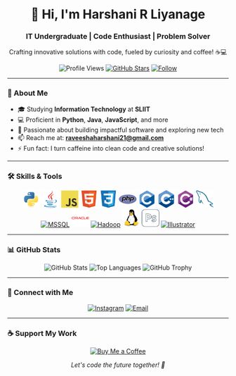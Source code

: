 <div align="center">
  <h1>👋 Hi, I'm Harshani R Liyanage</h1>
  <h3>IT Undergraduate | Code Enthusiast | Problem Solver</h3>
  <p>Crafting innovative solutions with code, fueled by curiosity and coffee! ☕💻</p>

  <img src="https://komarev.com/ghpvc/?username=harshanirliyanage&label=Profile%20Views&color=1e1e2e&style=flat-square&logoColor=white" alt="Profile Views" />
  <a href="https://github.com/harshanirliyanage?tab=repositories"><img src="https://img.shields.io/github/stars/harshanirliyanage?affiliations=OWNER&style=flat-square&label=Stars&color=FFD700&logoColor=white&labelColor=1e1e2e" alt="GitHub Stars" /></a>
  <a href="https://github.com/harshanirliyanage"><img src="https://img.shields.io/github/followers/harshanirliyanage?label=Follow&style=flat-square&color=1e1e2e&logoColor=white" alt="Follow" /></a>
</div>

---

### 🚀 About Me
- 🎓 Studying **Information Technology** at **SLIIT**
- 💻 Proficient in **Python**, **Java**, **JavaScript**, and more
- 🌟 Passionate about building impactful software and exploring new tech
- 📫 Reach me at: **raveeshaharshani21@gmail.com**
- ⚡ Fun fact: I turn caffeine into clean code and creative solutions!

---

### 🛠️ Skills & Tools
<p align="center">
  <a href="https://www.python.org"><img src="https://raw.githubusercontent.com/devicons/devicon/master/icons/python/python-original.svg" alt="Python" width="40" height="40"/></a>
  <a href="https://www.java.com"><img src="https://raw.githubusercontent.com/devicons/devicon/master/icons/java/java-original.svg" alt="Java" width="40" height="40"/></a>
  <a href="https://developer.mozilla.org/en-US/docs/Web/JavaScript"><img src="https://raw.githubusercontent.com/devicons/devicon/master/icons/javascript/javascript-original.svg" alt="JavaScript" width="40" height="40"/></a>
  <a href="https://www.w3.org/html/"><img src="https://raw.githubusercontent.com/devicons/devicon/master/icons/html5/html5-original.svg" alt="HTML5" width="40" height="40"/></a>
  <a href="https://www.w3schools.com/css/"><img src="https://raw.githubusercontent.com/devicons/devicon/master/icons/css3/css3-original.svg" alt="CSS3" width="40" height="40"/></a>
  <a href="https://www.php.net"><img src="https://raw.githubusercontent.com/devicons/devicon/master/icons/php/php-original.svg" alt="PHP" width="40" height="40"/></a>
  <a href="https://www.cprogramming.com/"><img src="https://raw.githubusercontent.com/devicons/devicon/master/icons/c/c-original.svg" alt="C" width="40" height="40"/></a>
  <a href="https://www.w3schools.com/cpp/"><img src="https://raw.githubusercontent.com/devicons/devicon/master/icons/cplusplus/cplusplus-original.svg" alt="C++" width="40" height="40"/></a>
  <a href="https://www.w3schools.com/cs/"><img src="https://raw.githubusercontent.com/devicons/devicon/master/icons/csharp/csharp-original.svg" alt="C#" width="40" height="40"/></a>
  <a href="https://www.mysql.com/"><img src="https://raw.githubusercontent.com/devicons/devicon/master/icons/mysql/mysql-original.svg" alt="MySQL" width="40" height="40"/></a>
  <a href="https://www.microsoft.com/en-us/sql-server"><img src="https://www.svgrepo.com/show/303229/microsoft-sql-server-logo.svg" alt="MSSQL" width="40" height="40"/></a>
  <a href="https://www.oracle.com/"><img src="https://raw.githubusercontent.com/devicons/devicon/master/icons/oracle/oracle-original.svg" alt="Oracle" width="40" height="40"/></a>
  <a href="https://hadoop.apache.org/"><img src="https://www.vectorlogo.zone/logos/apache_hadoop/apache_hadoop-icon.svg" alt="Hadoop" width="40" height="40"/></a>
  <a href="https://www.linux.org/"><img src="https://raw.githubusercontent.com/devicons/devicon/master/icons/linux/linux-original.svg" alt="Linux" width="40" height="40"/></a>
  <a href="https://www.photoshop.com/en"><img src="https://raw.githubusercontent.com/devicons/devicon/master/icons/photoshop/photoshop-line.svg" alt="Photoshop" width="40" height="40"/></a>
  <a href="https://www.adobe.com/in/products/illustrator.html"><img src="https://www.vectorlogo.zone/logos/adobe_illustrator/adobe_illustrator-icon.svg" alt="Illustrator" width="40" height="40"/></a>
</p>

---

### 📊 GitHub Stats
<p align="center">
  <img src="https://github-readme-stats.vercel.app/api?username=harshanirliyanage&show_icons=true&theme=dracula&hide_border=true" alt="GitHub Stats" />
  <img src="https://github-readme-stats.vercel.app/api/top-langs/?username=harshanirliyanage&layout=compact&theme=dracula&hide_border=true" alt="Top Languages" />
  <img src="https://github-profile-trophy.vercel.app/?username=harshanirliyanage&theme=gruvbox&no-frame=true&margin-w=10" alt="GitHub Trophy" />
</p>

---

### 📱 Connect with Me
<p align="center">
  <a href="https://instagram.com/harshaniraveesha" target="_blank"><img src="https://raw.githubusercontent.com/rahuldkjain/github-profile-readme-generator/master/src/images/icons/Social/instagram.svg" alt="Instagram" height="30" width="40" /></a>
  <a href="mailto:raveeshaharshani21@gmail.com"><img src="https://img.shields.io/badge/Email-raveeshaharshani21%40gmail.com-red?style=flat-square&color=1e1e2e&logo=gmail&logoColor=white" alt="Email" /></a>
</p>

---

### ☕ Support My Work
<p align="center">
  <a href="https://www.buymeacoffee.com/harshanirliyanage"><img src="https://cdn.buymeacoffee.com/buttons/v2/default-yellow.png" height="50" width="210" alt="Buy Me a Coffee" /></a>
</p>

<div align="center">
  <p><i>Let's code the future together! 🚀</i></p>
</div>
